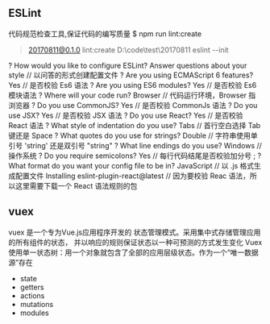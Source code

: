 ## ESLint
代码规范检查工具,保证代码的编写质量
$ npm run lint:create

> 20170811@0.1.0 lint:create D:\code\test\20170811
> eslint --init

? How would you like to configure ESLint? Answer questions about your style // 以问答的形式创建配置文件
? Are you using ECMAScript 6 features? Yes      // 是否校验 Es6 语法
? Are you using ES6 modules? Yes                // 是否校验 Es6 模块语法
? Where will your code run? Browser             // 代码运行环境，Browser 指浏览器
? Do you use CommonJS? Yes                      // 是否校验 CommonJs 语法
? Do you use JSX? Yes                           // 是否校验 JSX 语法
? Do you use React? Yes                         // 是否校验 React 语法
? What style of indentation do you use? Tabs    // 首行空白选择 Tab 键还是 Space
? What quotes do you use for strings? Double    // 字符串使用单引号 'string' 还是双引号 "string"
? What line endings do you use? Windows         // 操作系统
? Do you require semicolons? Yes                // 每行代码结尾是否校验加分号 ;
? What format do you want your config file to be in? JavaScript     // 以 .js 格式生成配置文件
Installing eslint-plugin-react@latest           // 因为要校验 Reac 语法，所以这里需要下载一个 React 语法规则的包

## vuex
vuex 是一个专为Vue.js应用程序开发的  状态管理模式。采用集中式存储管理应用的所有组件的状态，
并以响应的规则保证状态以一种可预测的方式发生变化
Vuex使用单一状态树：用一个对象就包含了全部的应用层级状态。作为一个“唯一数据源”存在
- state    
- getters
- actions
- mutations
- modules


